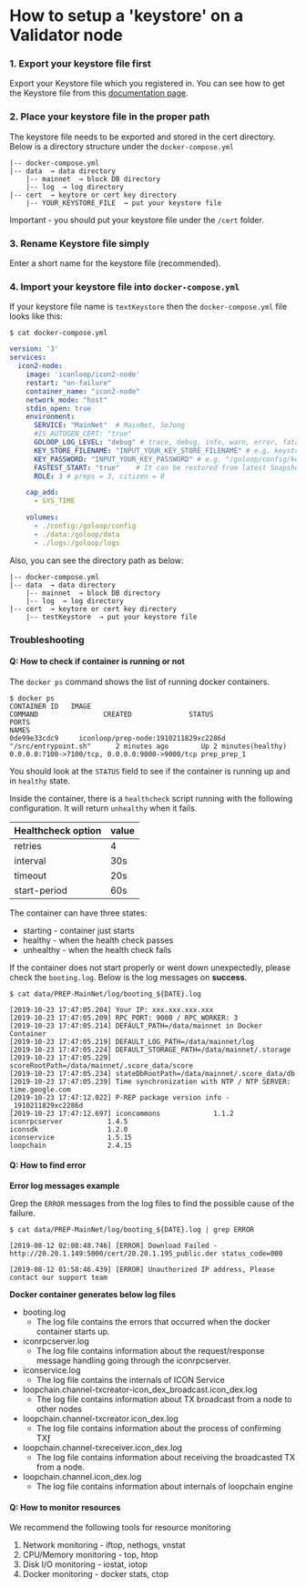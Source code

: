 # How to setup a 'keystore' on a Validator node



### 1. Export your keystore file first

Export your Keystore file which you registered in. You can see how to get the Keystore file from this [documentation page](../../../icon-stack/accounts-and-authentication/).

### 2. Place your keystore file in the proper path

The keystore file needs to be exported and stored in the cert directory. Below is a directory structure under the `docker-compose.yml`

```
|-- docker-compose.yml   
|-- data  → data directory            
    |-- mainnet  → block DB directory 
    |-- log  → log directory
|-- cert  → keytore or cert key directory
    |-- YOUR_KEYSTORE_FILE  → put your keystore file
```

Important - you should put your keystore file under the `/cert` folder.

### 3. Rename Keystore file simply

Enter a short name for the keystore file (recommended).

### 4. Import your keystore file into `docker-compose.yml`

If your keystore file name is `textKeystore` then the `docker-compose.yml` file looks like this:

`$ cat docker-compose.yml`

```yaml
version: '3'
services:
  icon2-node:
    image: 'iconloop/icon2-node'
    restart: "on-failure"
    container_name: "icon2-node"
    network_mode: "host"
    stdin_open: true
    environment:
      SERVICE: "MainNet"  # MainNet, SeJong
      #IS_AUTOGEN_CERT: "true"
      GOLOOP_LOG_LEVEL: "debug" # trace, debug, info, warn, error, fatal, panic
      KEY_STORE_FILENAME: "INPUT_YOUR_KEY_STORE_FILENAME" # e.g. keystore.json read a config/keystore.json
      KEY_PASSWORD: "INPUT_YOUR_KEY_PASSWORD" # e.g. "/goloop/config/keystore.json" read a "config/keystore.json" of host machine
      FASTEST_START: "true"    # It can be restored from latest Snapshot DB.
      ROLE: 3 # preps = 3, citizen = 0

    cap_add:
      - SYS_TIME

    volumes:
      - ./config:/goloop/config
      - ./data:/goloop/data
      - ./logs:/goloop/logs
```

Also, you can see the directory path as below:

```
|-- docker-compose.yml   
|-- data  → data directory            
    |-- mainnet  → block DB directory 
    |-- log  → log directory
|-- cert  → keytore or cert key directory
    |-- testKeystore  → put your keystore file
```

### Troubleshooting

#### Q: How to check if container is running or not

The `docker ps` command shows the list of running docker containers.

```
$ docker ps
CONTAINER ID   IMAGE                                                          COMMAND                CREATED              STATUS                          PORTS                                                                 NAMES
0de99e33cdc9     iconloop/prep-node:1910211829xc2286d    "/src/entrypoint.sh"      2 minutes ago        Up 2 minutes(healthy)    0.0.0.0:7100->7100/tcp, 0.0.0.0:9000->9000/tcp prep_prep_1
```

You should look at the `STATUS` field to see if the container is running up and in `healthy` state.

Inside the container, there is a `healthcheck` script running with the following configuration. It will return `unhealthy` when it fails.

| Healthcheck option | value |
| ------------------ | ----- |
| retries            | 4     |
| interval           | 30s   |
| timeout            | 20s   |
| start-period       | 60s   |

The container can have three states:

* starting - container just starts
* healthy - when the health check passes
* unhealthy - when the health check fails

If the container does not start properly or went down unexpectedly, please check the `booting.log`. Below is the log messages on **success**.

```
$ cat data/PREP-MainNet/log/booting_${DATE}.log 

[2019-10-23 17:47:05.204] Your IP: xxx.xxx.xxx.xxx
[2019-10-23 17:47:05.209] RPC_PORT: 9000 / RPC_WORKER: 3
[2019-10-23 17:47:05.214] DEFAULT_PATH=/data/mainnet in Docker Container
[2019-10-23 17:47:05.219] DEFAULT_LOG_PATH=/data/mainnet/log
[2019-10-23 17:47:05.224] DEFAULT_STORAGE_PATH=/data/mainnet/.storage
[2019-10-23 17:47:05.229] scoreRootPath=/data/mainnet/.score_data/score
[2019-10-23 17:47:05.234] stateDbRootPath=/data/mainnet/.score_data/db
[2019-10-23 17:47:05.239] Time synchronization with NTP / NTP SERVER: time.google.com
[2019-10-23 17:47:12.022] P-REP package version info - _1910211829xc2286d
[2019-10-23 17:47:12.697] iconcommons             1.1.2
iconrpcserver           1.4.5
iconsdk                 1.2.0
iconservice             1.5.15
loopchain               2.4.15
```

#### Q: How to find error

**Error log messages example**

Grep the `ERROR` messages from the log files to find the possible cause of the failure.

```
$ cat data/PREP-MainNet/log/booting_${DATE}.log | grep ERROR

[2019-08-12 02:08:48.746] [ERROR] Download Failed - http://20.20.1.149:5000/cert/20.20.1.195_public.der status_code=000

[2019-08-12 01:58:46.439] [ERROR] Unauthorized IP address, Please contact our support team
```

**Docker container generates below log files**

* booting.log
  * The log file contains the errors that occurred when the docker container starts up.
* iconrpcserver.log
  * The log file contains information about the request/response message handling going through the iconrpcserver.
* iconservice.log
  * The log file contains the internals of ICON Service
* loopchain.channel-txcreator-icon\_dex\_broadcast.icon\_dex.log
  * The log file contains information about TX broadcast from a node to other nodes
* loopchain.channel-txcreator.icon\_dex.log
  * The log file contains information about the process of confirming TXƒ
* loopchain.channel-txreceiver.icon\_dex.log
  * The log file contains information about receiving the broadcasted TX from a node.
* loopchain.channel.icon\_dex.log
  * The log file contains information about internals of loopchain engine

#### Q: How to monitor **resources**

We recommend the following tools for resource monitoring

1. Network monitoring - iftop, nethogs, vnstat
2. CPU/Memory monitoring - top, htop
3. Disk I/O monitoring - iostat, iotop
4. Docker monitoring - docker stats, ctop
